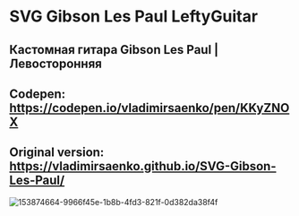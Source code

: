 # SVG Gibson Les Paul LeftyGuitar

## Кастомная гитара Gibson Les Paul | Левосторонняя

## Codepen: https://codepen.io/vladimirsaenko/pen/KKyZNOX

## Original version: https://vladimirsaenko.github.io/SVG-Gibson-Les-Paul/

![153874664-9966f45e-1b8b-4fd3-821f-0d382da38f4f](https://user-images.githubusercontent.com/56477695/154476796-31fef954-cf41-4e8d-aa02-2a84c883bc28.jpg)
